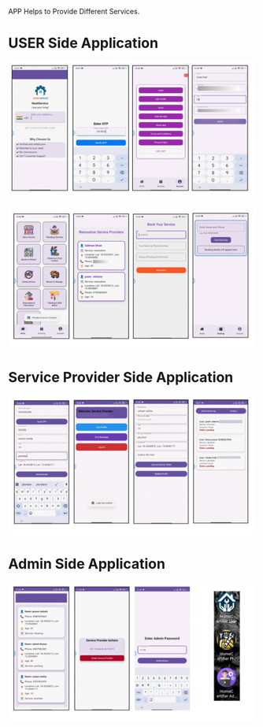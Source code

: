 APP Helps to Provide Different Services.

# USER Side Application

![App Screenshot](https://github.com/VivekPatil-2006/Service-APP/blob/main/User_1.png?raw=true)


![App Screenshot](https://github.com/VivekPatil-2006/Service-APP/blob/main/User_2.png)


# Service Provider Side Application

![App Screenshot](https://github.com/VivekPatil-2006/Service-APP/blob/main/Provider_3.png)

# Admin Side Application

![App Screenshot](https://github.com/VivekPatil-2006/Service-APP/blob/main/Admin_4.png)
